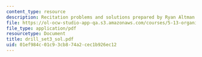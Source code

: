 ```yaml
---
content_type: resource
description: Recitation problems and solutions prepared by Ryan Altman.
file: https://ol-ocw-studio-app-qa.s3.amazonaws.com/courses/5-13-organic-chemistry-ii-fall-2003/01ef984c01c93cb874a2cec1b926ec12_drill_set3_sol.pdf
file_type: application/pdf
resourcetype: Document
title: drill_set3_sol.pdf
uid: 01ef984c-01c9-3cb8-74a2-cec1b926ec12
---
```

